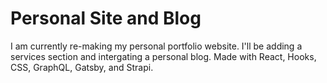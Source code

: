 # Personal Site and Blog

I am currently re-making my personal portfolio website. I'll be adding a services section and intergating a personal blog. Made with React, Hooks, CSS, GraphQL, Gatsby, and Strapi. 
